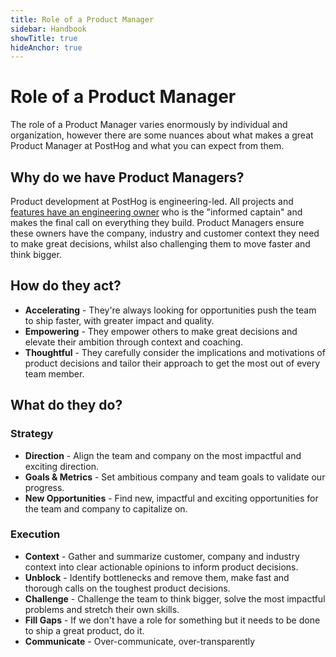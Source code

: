 ```yaml
---
title: Role of a Product Manager
sidebar: Handbook
showTitle: true
hideAnchor: true
---
```


# Role of a Product Manager

The role of a Product Manager varies enormously by individual and organization, however there are some nuances about what makes a great Product Manager at PostHog and what you can expect from them.

## Why do we have Product Managers?

Product development at PostHog is engineering-led. All projects and [features have an engineering owner](/handbook/engineering/feature-ownership) who is the "informed captain" and makes the final call on everything they build. Product Managers ensure these owners have the company, industry and customer context they need to make great decisions, whilst also challenging them to move faster and think bigger.

## How do they act?

* **Accelerating** - They're always looking for opportunities push the team to ship faster, with greater impact and quality. 
* **Empowering** - They empower others to make great decisions and elevate their ambition through context and coaching.
* **Thoughtful** - They carefully consider the implications and motivations of product decisions and tailor their approach to get the most out of every team member.

## What do they do?

### Strategy

* **Direction** - Align the team and company on the most impactful and exciting direction.
* **Goals & Metrics** - Set ambitious company and team goals to validate our progress.
* **New Opportunities** - Find new, impactful and exciting opportunities for the team and company to capitalize on.

### Execution

* **Context** - Gather and summarize customer, company and industry context into clear actionable opinions to inform product decisions.
* **Unblock** - Identify bottlenecks and remove them, make fast and thorough calls on the toughest product decisions.
* **Challenge** - Challenge the team to think bigger, solve the most impactful problems and stretch their own skills.
* **Fill Gaps** - If we don't have a role for something but it needs to be done to ship a great product, do it.
* **Communicate** - Over-communicate, over-transparently